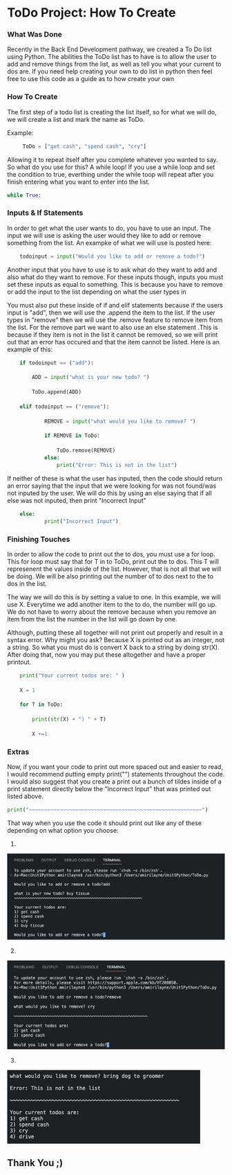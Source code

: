 # ToDo Project: How To Create

### **What Was Done**
Recently in the Back End Development pathway, we created a To Do list using Python. The abilities the ToDo list has to have is to allow the user to add and remove things from the list, as well as tell you what your current to dos are. If you need help creating your own to do list in python then feel free to use this code as a guide as to how create your own

### **How To Create**

The first step of a todo list is creating the list itself, so for what we will do, we will create a list and mark the name as ToDo. 

Example:
```python
     ToDo = ["get cash", "spend cash", "cry"]
```
Allowing it to repeat itself after you complete whatever you wanted to say. So what do you use for this? A while loop! If you use a while loop and set the condition to true, everthing under the while toop will repeat after you finish entering what you want to enter into the list.
```python
while True:
```

### **Inputs & If Statements**

In order to get what the user wants to do, you have to use an input. The input we will use is asking the user would they like to add or remove something from the list. An exampke of what we will use is posted here:

```python
    todoinput = input("Would you like to add or remove a todo?")
```

Another input that you have to use is to ask what do they want to add and also what do they want to remove. For these inputs though, inputs you must set these inputs as equal to something. This is because you have to remove or add the input to the list depending on what the user types in

You must also put these inside of if and elif statements because if the users input is "add", then we will use the .append the item to the list. If the user types in "remove" then we will use the .remove feature to remove item from the list. For the remove part we want to also use an else statement .This is because if they item is not in the list it cannot be removed, so we will print out that an error has occured and that the item cannot be listed. Here is an example of this:

```python
    if todoinput == ("add"):

        ADD = input("what is your new todo? ")

        ToDo.append(ADD)

    elif todoinput == ("remove"):

            REMOVE = input("what would you like to remove? ")
            
            if REMOVE in ToDo:
            
                ToDo.remove(REMOVE)
            else:
                print("Error: This is not in the list")
```

If neither of these is what the user has inputed, then the code should return an error saying that the input that we were looking for was not found/was not inputed by the user. We will do this by using an else saying that if all else was not inputed, then print "Incorrect Input"

```python
    else: 
            print("Incorrect Input")
```
### **Finishing Touches**

In order to allow the code to print out the to dos, you must use a for loop. This for loop must say that for T in to ToDo, print out the to  dos. This T will represenent the values inside of the list. However, that is not all that we will be doing. We will be also printing out the number of to dos next to the to dos in the list. 

The way we will do this is by setting a value to one. In this example, we will use X. Everytime we add another item to the to do, the number will go up. We do not have to worry about the remove because when you remove an item from the list the number in the list will go down by one. 

Although, putting these all together will not print out properly and result in a syntax error. Why might you ask? Because X is printed out as an integer, not a string. So what you must do is convert X back to a string by doing str(X). After doing that, now you may put these altogether and have a proper printout.

```python
    print("Your current todos are: " )

    X = 1 

    for T in ToDo:

        print(str(X) + ") " + T)

        X +=1
```
### **Extras**

Now, if you want your code to print out more spaced out and easier to read, I would recommend putting empty print("") statements throughout the code. I would also suggest that you create a print out a bunch of tildes inside of a print statement directly below the "Incorrect Input" that was printed out listed above. 

```python
print("~~~~~~~~~~~~~~~~~~~~~~~~~~~~~~~~~~~~~~~~~~~~~~~~~~~~~~~~")
```

That way when you use the code it should print out like any of these depending on what option you choose:

1) 
![Example of how the code should print out](/assets/example.png)

2)
![Second example of how the code should print out](/assets/example2.png)

3)
![third example of how the code should print out](/assets/example3.png)

## Thank You ;)
